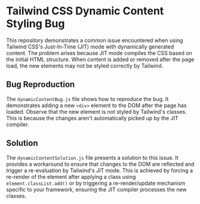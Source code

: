 # Tailwind CSS Dynamic Content Styling Bug

This repository demonstrates a common issue encountered when using Tailwind CSS's Just-In-Time (JIT) mode with dynamically generated content.  The problem arises because JIT mode compiles the CSS based on the initial HTML structure.  When content is added or removed after the page load, the new elements may not be styled correctly by Tailwind.

## Bug Reproduction

The `dynamicContentBug.js` file shows how to reproduce the bug.  It demonstrates adding a new `<div>` element to the DOM after the page has loaded.  Observe that the new element is not styled by Tailwind's classes. This is because the changes aren't automatically picked up by the JIT compiler. 

## Solution

The `dynamicContentSolution.js` file presents a solution to this issue. It provides a workaround to ensure that changes to the DOM are reflected and trigger a re-evaluation by Tailwind's JIT mode.  This is achieved by forcing a re-render of the element after applying a class using `element.classList.add()` or by triggering a re-render/update mechanism specific to your framework, ensuring the JIT compiler processes the new classes.